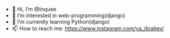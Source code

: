 - 👋 Hi, I’m @Inquee
- 👀 I’m interested in web-programming(django)
- 🌱 I’m currently learning Python(django)
- 📫 How to reach me: https://www.instagram.com/ya_ibraliev/

<!---
Inquee/Inquee is a ✨ special ✨ repository because its `README.md` (this file) appears on your GitHub profile.
You can click the Preview link to take a look at your changes.
--->
